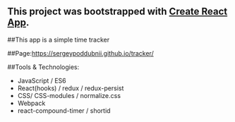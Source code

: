 ## This project was bootstrapped with [Create React App](https://github.com/facebook/create-react-app).

##This app is a simple time tracker

##Page:https://sergeypoddubnii.github.io/tracker/

##Tools & Technologies: 
  * JavaScript / ES6 
  * React(hooks) / redux / redux-persist
  * CSS/ CSS-modules / normalize.css
  * Webpack 
  * react-compound-timer / shortid





